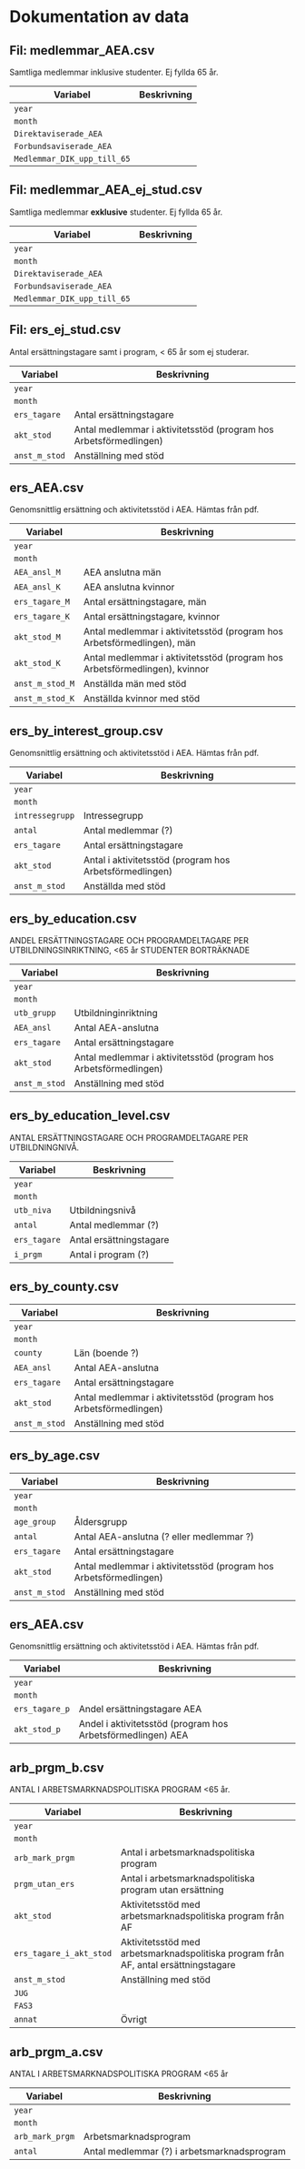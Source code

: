 # Dokumentation av data

## Fil: medlemmar_AEA.csv 
Samtliga medlemmar inklusive studenter. Ej fyllda 65 år.

Variabel | Beskrivning |
--- | --- |
```year```  | |
```month```  | |
```Direktaviserade_AEA```	| |
```Forbundsaviserade_AEA```	| |
```Medlemmar_DIK_upp_till_65``` | |

## Fil: medlemmar_AEA_ej_stud.csv
Samtliga medlemmar **exklusive** studenter. Ej fyllda 65 år.

Variabel | Beskrivning |
--- | --- |
```year```  | |
```month```  | |
```Direktaviserade_AEA```	| |
```Forbundsaviserade_AEA```	| |
```Medlemmar_DIK_upp_till_65``` | |

## Fil: ers_ej_stud.csv
Antal ersättningstagare samt i program, < 65 år som ej studerar.

Variabel | Beskrivning |
--- | --- |
```year```  | |
```month```  | |
```ers_tagare```  | Antal ersättningstagare |
```akt_stod```	| Antal medlemmar i aktivitetsstöd (program hos Arbetsförmedlingen) |
```anst_m_stod``` | Anställning med stöd |

## ers_AEA.csv
Genomsnittlig ersättning och aktivitetsstöd i AEA. Hämtas från pdf.

Variabel | Beskrivning |
--- | --- |
```year```  | |
```month```  | |
```AEA_ansl_M```  | AEA anslutna män |
```AEA_ansl_K```  | AEA anslutna kvinnor |
```ers_tagare_M```  | Antal ersättningstagare, män |
```ers_tagare_K```  | Antal ersättningstagare, kvinnor |
```akt_stod_M```  | Antal medlemmar i aktivitetsstöd (program hos Arbetsförmedlingen), män |
```akt_stod_K```  | Antal medlemmar i aktivitetsstöd (program hos Arbetsförmedlingen), kvinnor |
```anst_m_stod_M``` | Anställda män med stöd |
```anst_m_stod_K``` | Anställda kvinnor med stöd |

## ers_by_interest_group.csv
Genomsnittlig ersättning och aktivitetsstöd i AEA. Hämtas från pdf.

Variabel | Beskrivning |
--- | --- |
```year```  | |
```month```  | |
```intressegrupp```  | Intressegrupp |
```antal```  | Antal medlemmar (?) |
```ers_tagare```  | Antal ersättningstagare |
```akt_stod```  | Antal i aktivitetsstöd (program hos Arbetsförmedlingen) |
```anst_m_stod``` | Anställda med stöd |

## ers_by_education.csv
ANDEL ERSÄTTNINGSTAGARE OCH PROGRAMDELTAGARE PER UTBILDNINGSINRIKTNING, <65 år STUDENTER BORTRÄKNADE

Variabel | Beskrivning |
--- | --- |
```year```  | |
```month```  | |
```utb_grupp```  | Utbildninginriktning |
```AEA_ansl```  | Antal AEA-anslutna |
```ers_tagare```  | Antal ersättningstagare |
```akt_stod```  | Antal medlemmar i aktivitetsstöd (program hos Arbetsförmedlingen) |
```anst_m_stod``` | Anställning med stöd |


## ers_by_education_level.csv
ANTAL ERSÄTTNINGSTAGARE OCH PROGRAMDELTAGARE PER UTBILDNINGNIVÅ.

Variabel | Beskrivning |
--- | --- |
```year```  | |
```month```  | |
```utb_niva```  | Utbildningsnivå |
```antal```  | Antal medlemmar (?) |
```ers_tagare```  | Antal ersättningstagare |
```i_prgm```  | Antal i program (?) |

## ers_by_county.csv

Variabel | Beskrivning |
--- | --- |
```year```  | |
```month```  | |
```county```  | Län (boende ?) |
```AEA_ansl```  | Antal AEA-anslutna |
```ers_tagare```  | Antal ersättningstagare |
```akt_stod```  | Antal medlemmar i aktivitetsstöd (program hos Arbetsförmedlingen) |
```anst_m_stod``` | Anställning med stöd |

## ers_by_age.csv

Variabel | Beskrivning |
--- | --- |
```year```  | |
```month```  | |
```age_group```  | Åldersgrupp |
```antal```  | Antal AEA-anslutna (? eller medlemmar ?) |
```ers_tagare```  | Antal ersättningstagare |
```akt_stod```  | Antal medlemmar i aktivitetsstöd (program hos Arbetsförmedlingen) |
```anst_m_stod``` | Anställning med stöd |

## ers_AEA.csv
Genomsnittlig ersättning och aktivitetsstöd i AEA. Hämtas från pdf.

Variabel | Beskrivning |
--- | --- |
```year```  | |
```month```  | |
```ers_tagare_p```  | Andel ersättningstagare AEA |
```akt_stod_p```  | Andel i aktivitetsstöd (program hos Arbetsförmedlingen) AEA |


## arb_prgm_b.csv
ANTAL I ARBETSMARKNADSPOLITISKA PROGRAM <65 år.

Variabel | Beskrivning |
--- | --- |
```year```  | |
```month```  | |
```arb_mark_prgm```  | Antal i arbetsmarknadspolitiska program |
```prgm_utan_ers```  | Antal i arbetsmarknadspolitiska program utan ersättning |
```akt_stod```  | Aktivitetsstöd med arbetsmarknadspolitiska program från AF |
```ers_tagare_i_akt_stod```  | Aktivitetsstöd med arbetsmarknadspolitiska program från AF, antal ersättningstagare |
```anst_m_stod``` | Anställning med stöd |
```JUG``` |  |
```FAS3``` |  |
```annat``` | Övrigt |


## arb_prgm_a.csv 
ANTAL I ARBETSMARKNADSPOLITISKA PROGRAM <65 år

Variabel | Beskrivning |
--- | --- |
```year```  | |
```month```  | |
```arb_mark_prgm```  | Arbetsmarknadsprogram |
```antal```  | Antal medlemmar (?) i arbetsmarknadsprogram |

